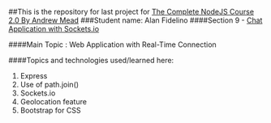 ##This is the repository for last project for [The Complete NodeJS Course 2.0 By Andrew Mead](https://www.udemy.com/the-complete-web-developer-course-2/)
###Student name: Alan Fidelino
####Section 9 - [Chat Application with Sockets.io](https://udemynodechatapp.herokuapp.com/)

####Main Topic : Web Application with Real-Time Connection

####Topics and technologies used/learned here:
1. Express
2. Use of path.join()
3. Sockets.io
4. Geolocation feature
5. Bootstrap for CSS